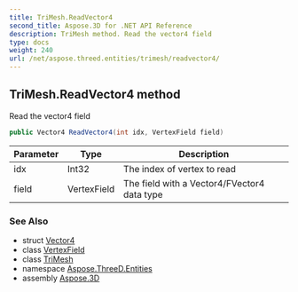 ```yaml
---
title: TriMesh.ReadVector4
second_title: Aspose.3D for .NET API Reference
description: TriMesh method. Read the vector4 field
type: docs
weight: 240
url: /net/aspose.threed.entities/trimesh/readvector4/
---
```

## TriMesh.ReadVector4 method

Read the vector4 field

```csharp
public Vector4 ReadVector4(int idx, VertexField field)
```

| Parameter | Type | Description |
| --- | --- | --- |
| idx | Int32 | The index of vertex to read |
| field | VertexField | The field with a Vector4/FVector4 data type |

### See Also

* struct [Vector4](../../../aspose.threed.utilities/vector4/)
* class [VertexField](../../../aspose.threed.utilities/vertexfield/)
* class [TriMesh](../)
* namespace [Aspose.ThreeD.Entities](../../../aspose.threed.entities/)
* assembly [Aspose.3D](../../../)


